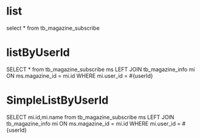 list
===
select * from tb_magazine_subscribe

listByUserId
============
SELECT * from tb_magazine_subscribe ms
LEFT JOIN tb_magazine_info mi
ON ms.magazine_id = mi.id 
WHERE mi.user_id = #{userId}

SimpleListByUserId
==================
SELECT mi.id,mi.name from tb_magazine_subscribe ms
LEFT JOIN tb_magazine_info mi
ON ms.magazine_id = mi.id 
WHERE mi.user_id = #{userId}